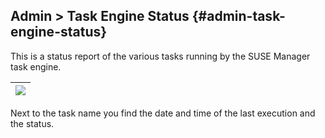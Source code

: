 ## Admin &gt; Task Engine Status {#admin-task-engine-status}

This is a status report of the various tasks running by the SUSE Manager task engine.

| ![](admin_task_status_last_execution.png) |
| --- |

Next to the task name you find the date and time of the last execution and the status.